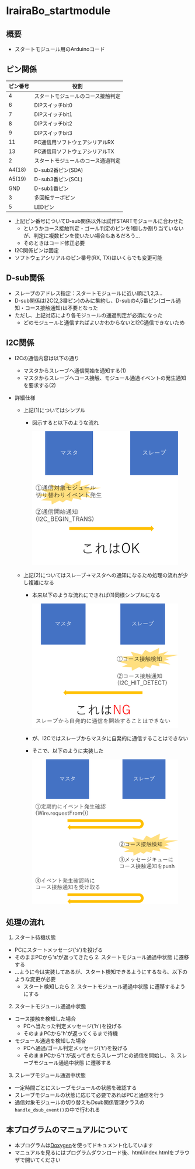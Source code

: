 ﻿# IrairaBo_startmodule

## 概要

- スタートモジュール用のArduinoコード

## ピン関係

|ピン番号|役割|
|-|-|
|4|スタートモジュールのコース接触判定|
|6|DIPスイッチbit0|
|7|DIPスイッチbit1|
|8|DIPスイッチbit2|
|9|DIPスイッチbit3|
|11|PC通信用ソフトウェアシリアルRX|
|13|PC通信用ソフトウェアシリアルTX|
|2|スタートモジュールのコース通過判定|
|A4(18)|D-sub2番ピン(SDA)|
|A5(19)|D-sub3番ピン(SCL)|
|GND|D-sub1番ピン|
|3|多回転サーボピン|
|5|LEDピン|

- 上記ピン番号についてD-sub関係以外は試作STARTモジュールに合わせた
  - というかコース接触判定・ゴール判定のピンを1個しか割り当ていないが、判定に複数ピンを使いたい場合もあるだろう…
  - そのときはコード修正必要
- I2C関係ピンは固定
- ソフトウェアシリアルのピン番号(RX, TX)はいくらでも変更可能

## D-sub関係

- スレーブのアドレス指定：スタートモジュールに近い順に1,2,3...  
- D-sub関係はI2C(2,3番ピン)のみに集約し、D-subの4,5番ピン(ゴール通知・コース接触通知)は不要となった
- ただし、上記対応により各モジュールの通過判定が必須になった
  - どのモジュールと通信すればよいかわからないとI2C通信できないため

## I2C関係

- I2Cの通信内容は以下の通り
  - マスタからスレーブへ通信開始を通知する(1)
  - マスタからスレーブへコース接触、モジュール通過イベントの発生通知を要求する(2)

- 詳細仕様
  - 上記(1)についてはシンプル
    - 図示すると以下のような流れ

      <img src="https://github.com/Lchika/IrairaBo_startmodule/blob/master/pic/iraira_i2c_1.png" width="400px">

  - 上記(2)についてはスレーブ→マスタへの通知になるため処理の流れが少し複雑になる
    - 本来以下のような流れにできれば(1)同様シンプルになる

      <img src="https://github.com/Lchika/IrairaBo_startmodule/blob/master/pic/iraira_i2c_2.png" width="400px">

    - が、I2Cではスレーブからマスタに自発的に通信することはできない
    - そこで、以下のように実装した

      <img src="https://github.com/Lchika/IrairaBo_startmodule/blob/master/pic/iraira_i2c_3.png" width="400px">

## 処理の流れ

1. スタート待機状態  
- PCにスタートメッセージ('s')を投げる
- そのままPCから's'が返ってきたら 2. スタートモジュール通過中状態 に遷移する
- …ように今は実装してあるが、スタート検知できるようにするなら、以下のような変更が必要
  - スタート検知したら 2. スタートモジュール通過中状態 に遷移するようにする
2. スタートモジュール通過中状態 
- コース接触を検知した場合
  - PCへ当たった判定メッセージ('h')を投げる
  - そのままPCから'h'が返ってくるまで待機
- モジュール通過を検知した場合
  - PCへ通過/ゴール判定メッセージ('t')を投げる
  - そのままPCから't'が返ってきたらスレーブ1との通信を開始し、 3. スレーブモジュール通過中状態 に遷移する
3. スレーブモジュール通過中状態
- 一定時間ごとにスレーブモジュールの状態を確認する
- スレーブモジュールの状態に応じて必要であればPCと通信を行う
- 通信対象モジュールの切り替えもDsub関係管理クラスの`handle_dsub_event()`の中で行われる

## 本プログラムのマニュアルについて
- 本プログラムは[Doxygen](http://www.doxygen.nl/index.html)を使ってドキュメント化しています
- マニュアルを見るにはプログラムダウンロード後、html/index.htmlをブラウザで開いてください
